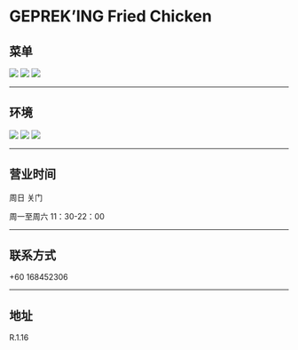 # GEPREK’ING Fried Chicken

## 菜单

<div class="image-slide">
<img src="https://img.xmummap.com/1_zhaji_menu1.webp" />
<img src="https://img.xmummap.com/1_zhaji_menu2.webp" />
<img src="https://img.xmummap.com/1_zhaji_menu3.webp" />

</div>

---

## 环境

<div class="image-slide">
<img src="https://img.xmummap.com/1_zhaji_surd1.webp" />
<img src="https://img.xmummap.com/1_zhaji_surd2.webp" />
<img src="https://img.xmummap.com/1_zhaji_surd3.webp" />

</div>

---

## 营业时间

周日 关门

周一至周六 11：30-22：00

---

## 联系方式

+60 168452306

---

## 地址

R.1.16
